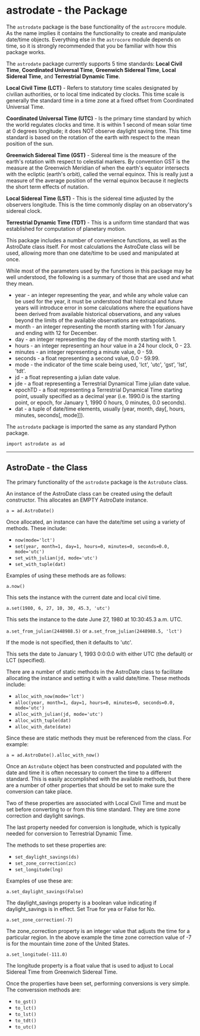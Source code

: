 # astrodate - the Package

The ```astrodate``` package is the base functionality of the ```astrocore``` module. As the name implies it contains the functionality to create and manipulate date/time objects. Everything else in the ```astrocore``` module depends on time, so it is strongly recommended that you be familiar with how this package works.

The ```astrodate``` package currently supports 5 time standards: **Local Civil Time**, **Coordinated Universal Time**, **Greenwich Sidereal Time**, **Local Sidereal Time**, and **Terrestrial Dynamic Time**.

**Local Civil Time (LCT)** - Refers to statutory time scales designated by civilian authorities, or to local time indicated by clocks. This time scale is generally the standard time in a time zone at a fixed offset from Coordinated Universal Time.

**Coordinated Universal Time (UTC)** - Is the primary time standard by which the world regulates clocks and time. It is within 1 second of mean solar time at 0 degrees longitude; it does NOT observe daylight saving time. This time standard is based on the rotation of the earth with respect to the mean position of the sun.

**Greenwich Sidereal Time (GST)** - Sidereal time is the measure of the earth's rotation with respect to celestial markers. By convention GST is the measure at the Greenwich Meridian of when the earth's equator intersects with the ecliptic (earth's orbit), called the vernal equinox. This is really just a measure of the average position of the vernal equinox because it neglects the short term effects of nutation.

**Local Sidereal Time (LST)** - This is the sidereal time adjusted by the observers longitude. This is the time commonly display on an observatory's sidereal clock.

**Terrestrial Dynamic Time (TDT)** - This is a uniform time standard that was established for computation of planetary motion.

This package includes a number of convenience functions, as well as the AstroDate class itself. For most calculations the AstroDate class will be used, allowing more than one date/time to be used and manipulated at once.

While most of the parameters used by the functions in this package may be well understood, the following is a summary of those that are used and what they mean.

* year - an integer representing the year, and while any whole value can be used for the year, it must be understood that historical and future years will introduce error in some calculations where the equations have been derived from available historical observations, and any values beyond the limits of the available observations are extrapolations.
* month - an integer representing the month starting with 1 for January and ending with 12 for December.
* day - an integer representing the day of the month starting with 1.
* hours - an integer representing an hour value in a 24 hour clock, 0 - 23.
* minutes - an integer representing a minute value, 0 - 59.
* seconds - a float representing a second value, 0.0 - 59.99.
* mode - the indicator of the time scale being used, 'lct', 'utc', 'gst', 'lst', 'tdt'.
* jd - a float representing a julian date value.
* jde - a float representing a Terrestrial Dynamical Time julian date value.
* epochTD - a float representing a Terrestrial Dynamical Time starting point, usually specified as a decimal year (i.e. 1990.0 is the starting point, or epoch, for January 1, 1990 0 hours, 0 minutes, 0.0 seconds).
* dat - a tuple of date/time elements, usually (year, month, day[, hours, minutes, seconds[, mode]]).

The ```astrodate``` package is imported the same as any standard Python package.

```import astrodate as ad```

---

## AstroDate - the Class

The primary functionality of the ```astrodate``` package is the ```AstroDate``` class.

An instance of the AstroDate class can be created using the default constructor. This allocates an EMPTY AstroDate instance.

```a = ad.AstroDate()```

Once allocated, an instance can have the date/time set using a variety of methods. These include:

* ```now(mode='lct')```
* ```set(year, month=1, day=1, hours=0, minutes=0, seconds=0.0, mode='utc')```
* ```set_with_julian(jd, mode='utc')```
* ```set_with_tuple(dat)```

Examples of using these methods are as follows:

```a.now()```

This sets the instance with the current date and local civil time.

```a.set(1980, 6, 27, 10, 30, 45.3, 'utc')```

This sets the instance to the date June 27, 1980 at 10:30:45.3 a.m. UTC.

```a.set_from_julian(2448988.5)``` or ```a.set_from_julian(2448988.5, 'lct')```

If the mode is not specified, then it defaults to 'utc'.

This sets the date to January 1, 1993 0:0:0.0 with either UTC (the default) or LCT (specified).

There are a number of static methods in the AstroDate class to facilitate allocating the instance and setting it with a valid date/time. These methods include:

* ```alloc_with_now(mode='lct')```
* ```alloc(year, month=1, day=1, hours=0, minutes=0, seconds=0.0, mode='utc')```
* ```alloc_with_julian(jd, mode='utc')```
* ```alloc_with_tuple(dat)```
* ```alloc_with_date(date)```

Since these are static methods they must be referenced from the class. For example:

```a = ad.AstroDate().alloc_with_now()```

Once an ```AstroDate``` object has been constructed and populated with the date and time it is often necessary to convert the time to a different standard. This is easily accomplished with the available methods, but there are a number of other properties that should be set to make sure the conversion can take place.

Two of these properties are associated with Local Civil Time and must be set before converting to or from this time standard. They are time zone correction and daylight savings.

The last property needed for conversion is longitude, which is typically needed for conversion to Terrestrial Dynamic Time.

The methods to set these properties are:

* ```set_daylight_savings(ds)```
* ```set_zone_correction(zc)```
* ```set_longitude(lng)```

Examples of use these are:

```a.set_daylight_savings(False)```

The daylight_savings property is a boolean value indicating if daylight_savings is in effect. Set True for yea or False for No.

```a.set_zone_correction(-7)```

The zone_correction property is an integer value that adjusts the time for a particular region. In the above example the time zone correction value of -7 is for the mountain time zone of the United States.

```a.set_longitude(-111.0)```

The longitude property is a float value that is used to adjust to Local Sidereal Time from Greenwich Sidereal Time.

Once the properties have been set, performing conversions is very simple. The converssion methods are:

* ```to_gst()```
* ```to_lct()```
* ```to_lst()```
* ```to_tdt()```
* ```to_utc()```
